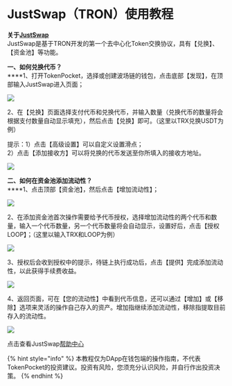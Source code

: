 # JustSwap（TRON）使用教程

**关于**[**JustSwap**](https://justswap.io/#/home)\
JustSwap是基于TRON开发的第一个去中心化Token交换协议，具有【兑换】、【资金池】等功能。

**一、如何兑换代币？**\
****1、打开TokenPocket，选择或创建波场链的钱包，点击底部【发现】，在顶部输入JustSwap进入页面；

![](<../../.gitbook/assets/1 (37).png>)

2、在【兑换】页面选择支付代币和兑换代币，并输入数量（兑换代币的数量将会根据支付数量自动显示填充），然后点击【兑换】即可。（这里以TRX兑换USDT为例）

提示：1）点击【高级设置】可以自定义设置滑点；\
2）点击【添加接收方】可以将兑换的代币发送至你所填入的接收方地址。

![](<../../.gitbook/assets/2 (4).jpg>)

**二、如何在资金池添加流动性？**\
****1、点击顶部【资金池】，然后点击【增加流动性】；

![](<../../.gitbook/assets/3 (4) (2).png>)

2、在添加资金池首次操作需要给予代币授权，选择增加流动性的两个代币和数量，输入一个代币数量，另一个代币数量将会自动显示，设置好后，点击【授权LOOP】；（这里以输入TRX和LOOP为例）

![](<../../.gitbook/assets/4 (1) (1) (1).png>)

3、授权后会收到授权中的提示，待链上执行成功后，点击【提供】完成添加流动性，以此获得手续费收益。

![](<../../.gitbook/assets/5 (2) (1).png>)

4、返回页面，可在【您的流动性】中看到代币信息，还可以通过【增加】或【移除】选项来灵活的操作自己存入的资产。增加指继续添加流动性，移除指提取目前存入的流动性。

![](<../../.gitbook/assets/6 (1) (1).png>)

点击查看JustSwap[帮助中心](https://justswap.zendesk.com/hc/zh-cn)

{% hint style="info" %}
本教程仅为DApp在钱包端的操作指南，不代表TokenPocket的投资建议。投资有风险，您须充分认识风险，并自行作出投资决策。
{% endhint %}

